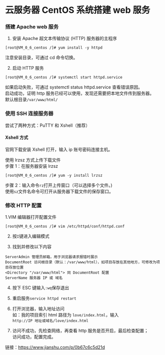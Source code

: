 # 云服务器 CentOS 系统搭建 web 服务


### 搭建 Apache web 服务

1. 安装 Apache 超文本传输协议 (HTTP) 服务器的主程序
```
[root@VM_0_6_centos /]# yum install -y httpd
```
注意安装目录，可通过 cd 命令切换。

2. 启动 HTTP 服务
```
[root@VM_0_6_centos /]# systemctl start httpd.service 
```
如果启动失败，可通过 systemctl status httpd.service 查看错误原因。  
启动成功，证明 http 服务已经可以使用，发现还需要把本地文件传到服务器。  
默认根目录`/var/www/html/`  

### 使用 SSH 连接服务器

尝试了两种方式：PuTTY 和 Xshell（推荐）
#### Xshell 方式
官网下载安装 Xshell 打开，输入 ip 账号密码连接主机。

使用 lrzsz 方式上传下载文件  
步骤 1：在服务器安装 lrzsz  
```
[root@VM_0_6_centos /]# yum -y install lrzsz
```
步骤 2：输入命令`rz`打开上传窗口（可以选择多个文件。)  
使用`sz`文件名命令可打开从服务器下载文件的保存窗口。  

### 修改 HTTP 配置
1.VIM 编辑器打开配置文件
```
[root@VM_0_6_centos /]# vim /etc/httpd/conf/httpd.conf
```
2. 按`I`键进入编辑模式

3. 找到并修改以下内容
```
ServerAdmin 管理员邮箱，用于浏览器请求报错时展示
DocumentRoot 访问根目录（默认：/var/www/html），如项目存放在其他地方，可修改为项目存放位置
<Directory "/var/www/html"> 同 DocumentRoot 配置
ServerName 服务器 IP 或 域名 
```
4. 按下 ESC 键输入`:wq`保存退出

5. 重启服务`service httpd restart`

6. 打开浏览器，输入地址访问  
如：我的项目索引 html 路径为 `love/index.html`，输入  
`http://IP 地址或域名/love/index.html`
  
7. 访问不成功，先检查网络，再查看 http 服务是否开启，最后检查配置；  
访问成功，配置完成。  

链接：https://www.jianshu.com/p/0b67c6c5d21d

